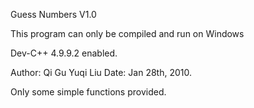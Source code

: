 Guess Numbers V1.0

This program can only be compiled and run on Windows

Dev-C++ 4.9.9.2 enabled.

Author: Qi Gu
        Yuqi Liu
Date: Jan 28th, 2010.

Only some simple functions provided.


